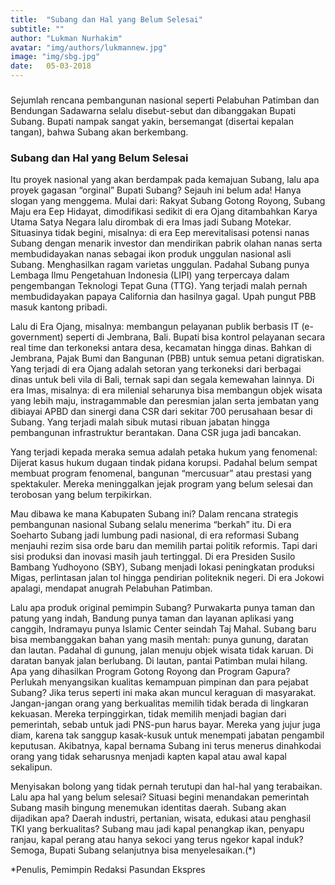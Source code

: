 ```yaml
---
title:  "Subang dan Hal yang Belum Selesai"
subtitle: ""
author: "Lukman Nurhakim"
avatar: "img/authors/lukmannew.jpg"
image: "img/sbg.jpg"
date:   05-03-2018
---
```


###
Sejumlah rencana pembangunan nasional seperti Pelabuhan Patimban dan Bendungan Sadawarna selalu disebut-sebut dan dibanggakan Bupati Subang. 
Bupati nampak sangat yakin, bersemangat (disertai kepalan tangan), bahwa Subang akan berkembang.


### Subang dan Hal yang Belum Selesai

Itu proyek nasional yang akan berdampak pada kemajuan Subang, lalu apa proyek gagasan “orginal” Bupati Subang? Sejauh ini belum ada! Hanya slogan yang menggema. Mulai dari: Rakyat Subang Gotong Royong, Subang Maju era Eep Hidayat, dimodifikasi sedikit di era Ojang ditambahkan Karya Utama Satya Negara lalu dirombak di era Imas jadi Subang Motekar.
Situasinya tidak begini, misalnya: di era Eep merevitalisasi potensi nanas Subang dengan menarik investor dan mendirikan pabrik olahan nanas serta membudidayakan nanas sebagai ikon produk unggulan nasional asli Subang. Menghasilkan ragam varietas unggulan. Padahal Subang punya Lembaga Ilmu Pengetahuan Indonesia (LIPI) yang terpercaya dalam pengembangan Teknologi Tepat Guna (TTG). Yang terjadi malah pernah membudidayakan papaya California dan hasilnya gagal. Upah pungut PBB masuk kantong pribadi.

Lalu di Era Ojang, misalnya: membangun pelayanan publik berbasis IT (e-government) seperti di Jembrana, Bali. Bupati bisa kontrol pelayanan secara real time dan terkoneksi antara desa, kecamatan hingga dinas. Bahkan di Jembrana, Pajak Bumi dan Bangunan (PBB) untuk semua petani digratiskan. Yang terjadi di era Ojang adalah setoran yang terkoneksi dari berbagai dinas untuk beli vila di Bali, ternak sapi dan segala kemewahan lainnya.
Di era Imas, misalnya: di era milenial seharunya bisa membangun objek wisata yang lebih maju, instragammable dan peresmian jalan serta jembatan yang dibiayai APBD dan sinergi dana CSR dari sekitar 700 perusahaan besar di Subang. Yang terjadi malah sibuk mutasi ribuan jabatan hingga pembangunan infrastruktur berantakan. Dana CSR juga jadi bancakan.

Yang terjadi kepada meraka semua adalah petaka hukum yang fenomenal: Dijerat kasus hukum dugaan tindak pidana korupsi. Padahal belum sempat membuat program fenomenal, bangunan “mercusuar” atau prestasi yang spektakuler. Mereka meninggalkan jejak program yang belum selesai dan terobosan yang belum terpikirkan.

Mau dibawa ke mana Kabupaten Subang ini? Dalam rencana strategis pembangunan nasional Subang selalu menerima “berkah” itu. Di era Soeharto Subang jadi lumbung padi nasional, di era reformasi Subang menjauhi rezim sisa orde baru dan memilih partai politik reformis. Tapi dari sisi produksi dan inovasi masih jauh tertinggal. Di era Presiden Susilo Bambang Yudhoyono (SBY), Subang menjadi lokasi peningkatan produksi Migas, perlintasan jalan tol hingga pendirian politeknik negeri. Di era Jokowi apalagi, mendapat anugrah Pelabuhan Patimban.

Lalu apa produk original pemimpin Subang? Purwakarta punya taman dan patung yang indah, Bandung punya taman dan layanan aplikasi yang canggih, Indramayu punya Islamic Center seindah Taj Mahal. Subang baru bisa membanggakan bahan yang masih mentah: punya gunung, daratan dan lautan. Padahal di gunung, jalan menuju objek wisata tidak karuan. Di daratan banyak jalan berlubang. Di lautan, pantai Patimban mulai hilang. Apa yang dihasilkan Program Gotong Royong dan Program Gapura?
Perlukah menyangsikan kualitas kemampuan pimpinan dan para pejabat Subang? Jika terus seperti ini maka akan muncul keraguan di masyarakat. Jangan-jangan orang yang berkualitas memilih tidak berada di lingkaran kekuasan. Mereka terpinggirkan, tidak memilih menjadi bagian dari pemerintah, sebab untuk jadi PNS-pun harus bayar. Mereka yang jujur juga diam, karena tak sanggup kasak-kusuk untuk menempati jabatan pengambil keputusan. Akibatnya, kapal bernama Subang ini terus menerus dinahkodai orang yang tidak seharusnya menjadi kapten kapal atau awal kapal sekalipun.

Menyisakan bolong yang tidak pernah terutupi dan hal-hal yang terabaikan. Lalu apa hal yang belum selesai? Situasi begini menandakan pemerintah Subang masih bingung menemukan identitas daerah. Subang akan dijadikan apa? Daerah industri, pertanian, wisata, edukasi atau penghasil TKI yang berkualitas? Subang mau jadi kapal penangkap ikan, penyapu ranjau, kapal perang atau hanya sekoci yang terus ngekor kapal induk? Semoga, Bupati Subang selanjutnya bisa menyelesaikan.(*)

*Penulis, Pemimpin Redaksi Pasundan Ekspres
